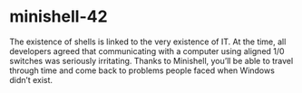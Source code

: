 # minishell-42
The existence of shells is linked to the very existence of IT. At the time, all developers agreed that communicating with a computer using aligned 1/0 switches was seriously irritating. Thanks to Minishell, you’ll be able to travel through time and come back to problems people faced when Windows didn’t exist.
